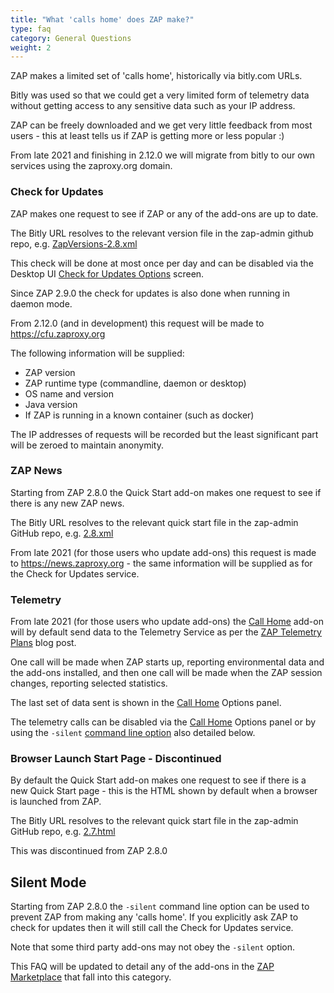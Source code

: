 ```yaml
---
title: "What 'calls home' does ZAP make?"
type: faq
category: General Questions
weight: 2
---
```


ZAP makes a limited set of 'calls home', historically via bitly.com URLs.

Bitly was used so that we could get a very limited form of telemetry data without
getting access to any sensitive data such as your IP address.

ZAP can be freely downloaded and we get very little feedback from most users -
this at least tells us if ZAP is getting more or less popular :)

From late 2021 and finishing in 2.12.0 we will migrate from bitly to our own services using the zaproxy.org domain.

###  Check for Updates

ZAP makes one request to see if ZAP or any of the add-ons are up to date.

The Bitly URL resolves to the relevant version file in the zap-admin github
repo, e.g. [ZapVersions-2.8.xml](https://github.com/zaproxy/zap-admin/blob/master/ZapVersions-2.8.xml)

This check will be done at most once per day and can be disabled via the
Desktop UI [Check for Updates Options](/docs/desktop/ui/dialogs/options/checkforupdates/) screen.

Since ZAP 2.9.0 the check for updates is also done when running in daemon mode.

From 2.12.0 (and in development) this request will be made to https://cfu.zaproxy.org

The following information will be supplied:

* ZAP version
* ZAP runtime type (commandline, daemon or desktop)
* OS name and version
* Java version
* If ZAP is running in a known container (such as docker)

The IP addresses of requests will be recorded but the least significant part will be zeroed to maintain anonymity.

###  ZAP News

Starting from ZAP 2.8.0 the Quick Start add-on makes one request to see if
there is any new ZAP news.

The Bitly URL resolves to the relevant quick start file in the zap-admin
GitHub repo, e.g. [2.8.xml](https://github.com/zaproxy/zap-admin/blob/master/files/news/2_8.xml)

From late 2021 (for those users who update add-ons) this request is made to https://news.zaproxy.org - the same information will be supplied as
for the Check for Updates service.

### Telemetry

From late 2021 (for those users who update add-ons) the [Call Home](/docs/desktop/addons/call-home/) add-on will by default send data to the Telemetry Service as per the [ZAP Telemetry Plans](/blog/2021-10-25-zap-telemetry-plans/) blog post.

One call will be made when ZAP starts up, reporting environmental data and the add-ons installed, and then one call will be made when the 
ZAP session changes, reporting selected statistics.

The last set of data sent is shown in the [Call Home](/docs/desktop/addons/call-home/) Options panel.

The telemetry calls can be disabled via the [Call Home](/docs/desktop/addons/call-home/) Options panel or by using the `-silent` 
[command line option](/docs/desktop/cmdline/) also detailed below.

###  Browser Launch Start Page - Discontinued

By default the Quick Start add-on makes one request to see if there is a new
Quick Start page - this is the HTML shown by default when a browser is
launched from ZAP.

The Bitly URL resolves to the relevant quick start file in the zap-admin
GitHub repo, e.g. [2.7.html](https://github.com/zaproxy/zap-admin/blob/master/files/launch/2.7.html)

This was discontinued from ZAP 2.8.0

##  Silent Mode

Starting from ZAP 2.8.0 the `-silent` command line option can be used to prevent ZAP from making any 'calls home'.
If you explicitly ask ZAP to check for updates then it will still call the Check for Updates service.

Note that some third party add-ons may not obey the `-silent` option.

This FAQ will be updated to detail any of the add-ons in the [ZAP Marketplace](/addons/)
that fall into this category.

